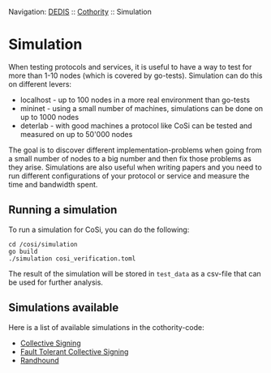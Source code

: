 Navigation: [DEDIS](https://github.com/dedis/doc/tree/master/README.md) ::
[Cothority](../README.md) ::
Simulation

# Simulation

When testing protocols and services, it is useful to have a way to test for more
than 1-10 nodes (which is covered by go-tests). Simulation can do this on
different levers:

- localhost - up to 100 nodes in a more real environment than go-tests
- mininet - using a small number of machines, simulations can be done on up
to 1000 nodes
- deterlab - with good machines a protocol like CoSi can be tested and measured
on up to 50'000 nodes

The goal is to discover different implementation-problems when going from a
small number of nodes to a big number and then fix those problems as they arise.
Simulations are also useful when writing papers and you need to run different
configurations of your protocol or service and measure the time and bandwidth
spent.

## Running a simulation

To run a simulation for CoSi, you can do the following:

```
cd /cosi/simulation
go build
./simulation cosi_verification.toml
```

The result of the simulation will be stored in `test_data` as a csv-file
that can be used for further analysis.

## Simulations available

Here is a list of available simulations in the cothority-code:
- [Collective Signing](../cosi/simulation/README.md)
- [Fault Tolerant Collective Signing](../ftcosi/simulation/README.md)
- [Randhound](../randhound/simulation/README.md)
